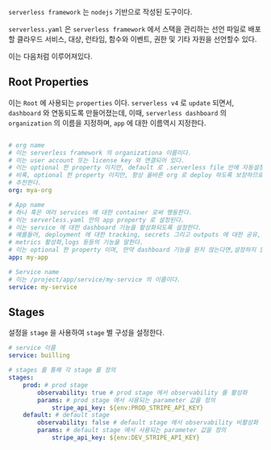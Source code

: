 
`serverless framework` 는 `nodejs` 기반으로 작성된 도구이다.

`serverless.yaml` 은 `serverless framework` 에서 스택을 관리하는 선언 파일로 배포할 클라우드 서비스, 대상, 런타임, 함수와 이벤트, 권한 및 기타 자원을 선언할수 있다.

이는 다음처럼 이루어져있다.

## Root Properties

이는 `Root` 에 사용되는 `properties` 이다.
`serverless v4` 로 `update` 되면서, `dashboard` 와 연동되도록 만들어졌는데,
이때, `serverless dashboard` 의 `organization` 의 이름을 지정하며, `app` 에 대한 이름역시 지정한다.

```yml

# org name
# 이는 serverless framework 의 organizationa 이름이다.
# 이는 user account 또는 license key 와 연결되어 있다.
# 이는 optional 한 property 이지만, default 로 .serverless file 안에 자동설정된다.
# 비록, optional 한 property 이지만, 항상 올바른 org 로 deploy 하도록 보장하므로 설정하기를
# 추천한다.
org: mya-org

# App name
# 하나 혹은 여러 services 에 대한 container 로써 행동한다.
# 이는 serverless.yaml 안의 app property 로 설정된다.
# 이는 service 에 대한 dashboard 기능을 활성화되도록 설정한다.
# 예를들어, deployment 에 대한 tracking, secrets 그리고 outputs 에 대한 공유, 
# metrics 활성화,logs 등등의 기능을 말한다.
# 이는 optional 한 property 이며, 만약 dashboard 기능을 원치 않는다면,설정하지 않을수있다. 
app: my-app

# Service name
# 이는 /project/app/service/my-service 의 이름이다.
service: my-service
```

## Stages

설정을 `stage` 을 사용하여 `stage` 별 구성을 설정한다.

```yml
# service 이름
service: builling

# stages 를 통해 각 stage 를 정의
stages:
	prod: # prod stage
		observability: true # prod stage 에서 observability 를 활성화
		params: # prod stage 에서 사용되는 parameter 값을 정의
			stripe_api_key: ${env:PROD_STRIPE_API_KEY}
	default: # default stage
		observability: false # default stage 에서 observability 비활성화
		params: # default stage 에서 사용되는 parameter 값을 정의
			stripe_api_key: ${env:DEV_STRIPE_API_KEY}

```



